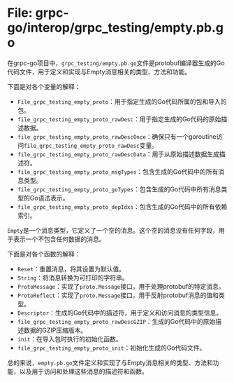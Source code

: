# File: grpc-go/interop/grpc_testing/empty.pb.go

在grpc-go项目中，`grpc_testing/empty.pb.go`文件是protobuf编译器生成的Go代码文件，用于定义和实现与Empty消息相关的类型、方法和功能。

下面是对各个变量的解释：

- `File_grpc_testing_empty_proto`：用于指定生成的Go代码所属的包和导入的包。
- `file_grpc_testing_empty_proto_rawDesc`：用于指定生成的Go代码的原始描述数据。
- `file_grpc_testing_empty_proto_rawDescOnce`：确保只有一个goroutine访问`file_grpc_testing_empty_proto_rawDesc`变量。
- `file_grpc_testing_empty_proto_rawDescData`：用于从原始描述数据生成描述符。
- `file_grpc_testing_empty_proto_msgTypes`：包含生成的Go代码中的所有消息类型。
- `file_grpc_testing_empty_proto_goTypes`：包含生成的Go代码中所有消息类型的Go语法表示。
- `file_grpc_testing_empty_proto_depIdxs`：包含生成的Go代码中的所有依赖索引。

`Empty`是一个消息类型，它定义了一个空的消息。这个空的消息没有任何字段，用于表示一个不包含任何数据的消息。

下面是对各个函数的解释：

- `Reset`：重置消息，将其设置为默认值。
- `String`：将消息转换为可打印的字符串。
- `ProtoMessage`：实现了`proto.Message`接口，用于处理protobuf的特定消息。
- `ProtoReflect`：实现了`proto.Message`接口，用于反射protobuf消息的值和类型。
- `Descriptor`：生成的Go代码中的描述符，用于定义和访问消息的类型信息。
- `file_grpc_testing_empty_proto_rawDescGZIP`：生成的Go代码中的原始描述数据的GZIP压缩版本。
- `init`：在导入包时执行的初始化函数。
- `file_grpc_testing_empty_proto_init`：初始化生成的Go代码文件。

总的来说，`empty.pb.go`文件定义和实现了与Empty消息相关的类型、方法和功能，以及用于访问和处理这些消息的描述符和函数。

